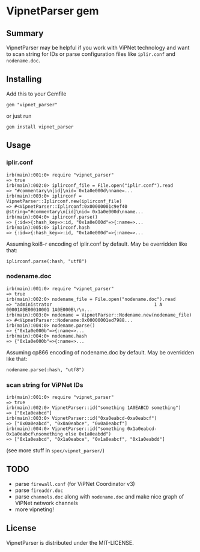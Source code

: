 # VipnetParser gem

## Summary

VipnetParser may be helpful if you work with ViPNet technology and want to scan string for IDs or parse configuration files like `iplir.conf` and `nodename.doc`.

## Installing

Add this to your Gemfile

`gem "vipnet_parser"`

or just run

`gem install vipnet_parser`

## Usage

### iplir.conf
```
irb(main):001:0> require "vipnet_parser"
=> true
irb(main):002:0> iplirconf_file = File.open("iplir.conf").read
=> "#commentary\n[id]\nid= 0x1a0e000d\nname=...
irb(main):003:0> iplirconf = VipnetParser::Iplirconf.new(iplirconf_file)
=> #<VipnetParser::Iplirconf:0x00000001c9ef40 @string="#commentary\n[id]\nid= 0x1a0e000d\nname...
irb(main):004:0> iplirconf.parse()
=> {:id=>{:hash_key=>:id, "0x1a0e000d"=>{:name=>...
irb(main):005:0> iplirconf.hash
=> {:id=>{:hash_key=>:id, "0x1a0e000d"=>{:name=>...
```

Assuming koi8-r encoding of iplir.conf by default. May be overridden like that:

`iplirconf.parse(:hash, "utf8")`

### nodename.doc

```
irb(main):001:0> require "vipnet_parser"
=> true
irb(main):002:0> nodename_file = File.open("nodename.doc").read
=> "administrator                                      1 A 00001A0E00010001 1A0E000B\r\n...
irb(main):003:0> nodename = VipnetParser::Nodename.new(nodename_file)
=> #<VipnetParser::Nodename:0x00000001ed7988...
irb(main):004:0> nodename.parse()
=> {"0x1a0e000b"=>{:name=>...
irb(main):004:0> nodename.hash
=> {"0x1a0e000b"=>{:name=>...
```

Assuming cp866 encoding of nodename.doc by default. May be overridden like that:

`nodename.parse(:hash, "utf8")`

### scan string for ViPNet IDs

```
irb(main):001:0> require "vipnet_parser"
=> true
irb(main):002:0> VipnetParser::id("something 1A0EABCD something")
=> ["0x1a0eabcd"]
irb(main):003:0> VipnetParser::id("0xa0eabcd-0xa0eabcf")
=> ["0x0a0eabcd", "0x0a0eabce", "0x0a0eabcf"]
irb(main):004:0> VipnetParser::id("something 0x1a0eabcd-0x1a0eabcf\nsomething else 0x1a0eabdd")
=> ["0x1a0eabcd", "0x1a0eabce", "0x1a0eabcf", "0x1a0eabdd"]
```
(see more stuff in `spec/vipnet_parser/`)

## TODO

* parse `firewall.conf` (for ViPNet Coordinator v3)
* parse `fireaddr.doc`
* parse `channels.doc` along with `nodename.doc` and make nice graph of ViPNet network channels
* more vipneting!

## License

VipnetParser is distributed under the MIT-LICENSE.

